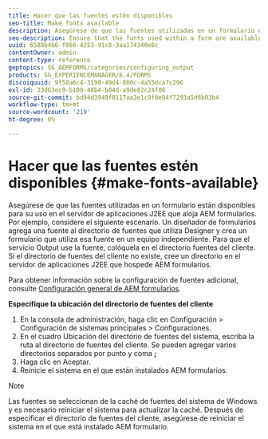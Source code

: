 ```yaml
---
title: Hacer que las fuentes estén disponibles
seo-title: Make fonts available
description: Asegúrese de que las fuentes utilizadas en un formulario están disponibles para su uso en el servidor de aplicaciones J2EE que aloja AEM formularios.
seo-description: Ensure that the fonts used within a form are available for use on the J2EE application server hosting AEM forms.
uuid: 6588b4b6-f866-4253-91c8-3aa174340e8c
contentOwner: admin
content-type: reference
geptopics: SG_AEMFORMS/categories/configuring_output
products: SG_EXPERIENCEMANAGER/6.4/FORMS
discoiquuid: 9f58a6c4-3190-49d4-800c-4a55dca7c296
exl-id: 33d63ec9-b100-48b4-b84d-a9de82c24f86
source-git-commit: bd94d3949f0117aa3e1c9f0e84f7293a5d6b03b4
workflow-type: tm+mt
source-wordcount: '219'
ht-degree: 0%

---
```


# Hacer que las fuentes estén disponibles {#make-fonts-available}

Asegúrese de que las fuentes utilizadas en un formulario están disponibles para su uso en el servidor de aplicaciones J2EE que aloja AEM formularios. Por ejemplo, considere el siguiente escenario. Un diseñador de formularios agrega una fuente al directorio de fuentes que utiliza Designer y crea un formulario que utiliza esa fuente en un equipo independiente. Para que el servicio Output use la fuente, colóquela en el directorio fuentes del cliente. Si el directorio de fuentes del cliente no existe, cree un directorio en el servidor de aplicaciones J2EE que hospede AEM formularios.

Para obtener información sobre la configuración de fuentes adicional, consulte [Configuración general de AEM formularios](/help/forms/using/admin-help/configure-general-aem-forms-settings.md#configure-general-aem-forms-settings).

**Especifique la ubicación del directorio de fuentes del cliente**

1. En la consola de administración, haga clic en Configuración > Configuración de sistemas principales > Configuraciones.
1. En el cuadro Ubicación del directorio de fuentes del sistema, escriba la ruta al directorio de fuentes del cliente. Se pueden agregar varios directorios separados por punto y coma **;**
1. Haga clic en Aceptar.
1. Reinicie el sistema en el que están instalados AEM formularios.

>[!NOTE]
>
>Las fuentes se seleccionan de la caché de fuentes del sistema de Windows y es necesario reiniciar el sistema para actualizar la caché. Después de especificar el directorio de fuentes del cliente, asegúrese de reiniciar el sistema en el que está instalado AEM formulario.
